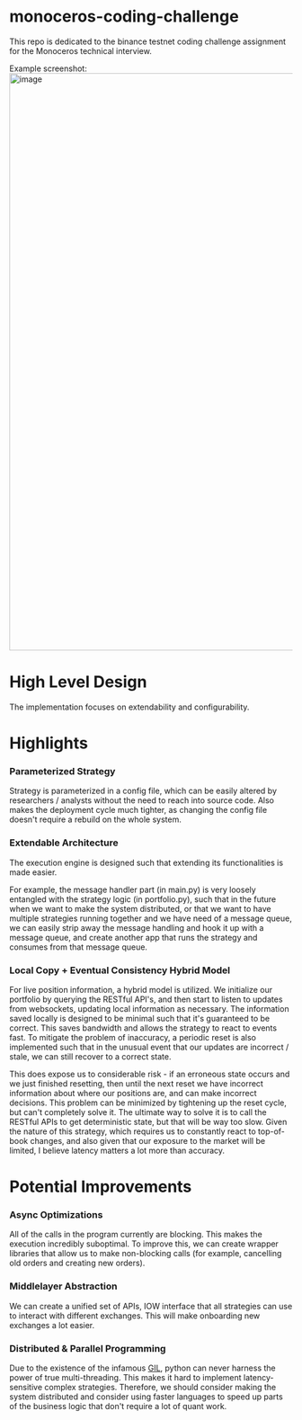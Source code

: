 # monoceros-coding-challenge

This repo is dedicated to the binance testnet coding challenge assignment for the Monoceros technical interview.

Example screenshot:
<img width="1027" alt="image" src="https://user-images.githubusercontent.com/32376517/208554988-a749b758-35eb-47ce-9857-72c45c9b96f8.png">


# High Level Design
The implementation focuses on extendability and configurability.

# Highlights

### Parameterized Strategy
Strategy is parameterized in a config file, which can be easily altered by researchers / analysts without the need to reach into
source code. Also makes the deployment cycle much tighter, as changing the config file doesn't require a rebuild on the whole
system.

### Extendable Architecture
The execution engine is designed such that extending its functionalities is made easier.

For example, the message handler part (in main.py) is very loosely entangled with the strategy logic (in portfolio.py), such that
in the future when we want to make the system distributed, or that we want to have multiple strategies
running together and we have need of a message queue, we can easily strip away the message handling and hook it up with a message
queue, and create another app that runs the strategy and consumes from that message queue.

### Local Copy + Eventual Consistency Hybrid Model
For live position information, a hybrid model is utilized. We initialize our portfolio by querying the RESTful API's, and then
start to listen to updates from websockets, updating local information as necessary. The information saved locally is designed to
be minimal such that it's guaranteed to be correct. This saves bandwidth and allows the strategy to react to events fast. To mitigate
the problem of inaccuracy, a periodic reset is also implemented such that in the unusual event that our updates are incorrect / stale,
we can still recover to a correct state.

This does expose us to considerable risk - if an erroneous state occurs and we just finished resetting, then until the next reset we
have incorrect information about where our positions are, and can make incorrect decisions. This problem can be minimized by tightening
up the reset cycle, but can't completely solve it. The ultimate way to solve it is to call the RESTful APIs to get deterministic state,
but that will be way too slow. Given the nature of this strategy, which requires us to constantly react to top-of-book changes, and also
given that our exposure to the market will be limited, I believe latency matters a lot more than accuracy. 


# Potential Improvements
### Async Optimizations
All of the calls in the program currently are blocking. This makes the execution incredibly suboptimal.
To improve this, we can create wrapper libraries that allow us to make non-blocking calls (for example, cancelling old orders and
creating new orders).

### Middlelayer Abstraction
We can create a unified set of APIs, IOW interface that all strategies can use to interact with different exchanges. This will make
onboarding new exchanges a lot easier.

### Distributed & Parallel Programming
Due to the existence of the infamous [GIL](https://realpython.com/python-gil/), python can never harness the power of true multi-threading.
This makes it hard to implement latency-sensitive complex strategies. Therefore, we should consider making the system distributed and consider
using faster languages to speed up parts of the business logic that don't require a lot of quant work.
